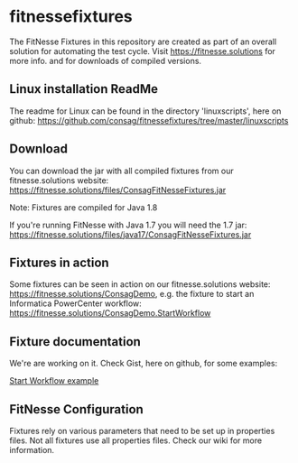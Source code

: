 # fitnessefixtures
The FitNesse Fixtures in this repository are created as part of an overall solution for automating the test cycle.
Visit https://fitnesse.solutions for more info.
and for downloads of compiled versions.

## Linux installation ReadMe
The readme for Linux can be found in the directory 'linuxscripts', here on github: https://github.com/consag/fitnessefixtures/tree/master/linuxscripts


## Download
You can download the jar with all compiled fixtures from our fitnesse.solutions website: https://fitnesse.solutions/files/ConsagFitNesseFixtures.jar

Note: Fixtures are compiled for Java 1.8

If you're running FitNesse with Java 1.7 you will need the 1.7 jar: https://fitnesse.solutions/files/java17/ConsagFitNesseFixtures.jar

## Fixtures in action

Some fixtures can be seen in action on our fitnesse.solutions website: https://fitnesse.solutions/ConsagDemo, e.g. the fixture to start an Informatica PowerCenter workflow: https://fitnesse.solutions/ConsagDemo.StartWorkflow 

## Fixture documentation
We're are working on it.
Check Gist, here on github, for some examples:

[Start Workflow example](https://gist.github.com/jacbeekers/2dd0c97d2b3f98457a1223af83341a09)

## FitNesse Configuration
Fixtures rely on various parameters that need to be set up in properties files. Not all fixtures use all properties files.
Check our wiki for more information.
